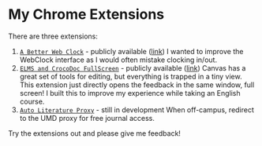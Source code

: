 # My Chrome Extensions

There are three extensions:

1. [`A Better Web Clock`](https://github.com/KyleKing/My-Programming-Sketchbook/tree/master/Extensions/aaa/Chrome%20Extensions/A%20Better%20WebClock) - publicly available ([link](https://chrome.google.com/webstore/detail/web-clock-ux/bemigfbpfihgefbnbncjddfbgknchfaf))
  I wanted to improve the WebClock interface as I would often mistake clocking in/out.
2. [`ELMS and CrocoDoc FullScreen`](https://github.com/KyleKing/My-Programming-Sketchbook/tree/master/Extensions/aaa/Chrome%20Extensions/CrocDoc%20FullScreen) - publicly available ([link](https://chrome.google.com/webstore/detail/elms-and-crocodoc-fullscr/plmlhafmgopajgbdobknemohlcnohbgb?utm_source=gmail))
  Canvas has a great set of tools for editing, but everything is trapped in a tiny view. This extension just directly opens the feedback in the same window, full screen! I built this to improve my experience while taking an English course.
3. [`Auto Literature Proxy`](https://github.com/KyleKing/My-Programming-Sketchbook/tree/master/Extensions/aaa/Chrome%20Extensions/Auto%20Literature%20Proxy) - still in development
  When off-campus, redirect to the UMD proxy for free journal access.

Try the extensions out and please give me feedback!
